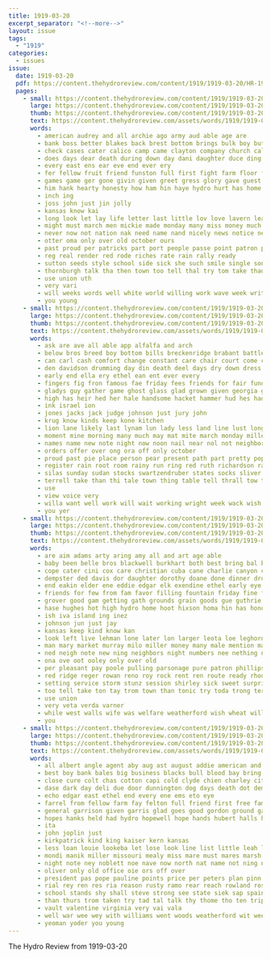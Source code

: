 ```yaml
---
title: 1919-03-20
excerpt_separator: "<!--more-->"
layout: issue
tags:
  - "1919"
categories:
  - issues
issue:
  date: 1919-03-20
  pdf: https://content.thehydroreview.com/content/1919/1919-03-20/HR-1919-03-20.pdf
  pages:
    - small: https://content.thehydroreview.com/content/1919/1919-03-20/small/HR-1919-03-20-01.jpg
      large: https://content.thehydroreview.com/content/1919/1919-03-20/large/HR-1919-03-20-01.jpg
      thumb: https://content.thehydroreview.com/content/1919/1919-03-20/thumbnails/HR-1919-03-20-01.jpg
      text: https://content.thehydroreview.com/assets/words/1919/1919-03-20/HR-1919-03-20-01.txt
      words:
        - american audrey and all archie ago army aud able age are
        - bank boss better blakes back brest bottom brings bulk boy but best boys bible been bless bryson big bring borrow brought business bet barron book box
        - check cases cater calico camp came clayton company church call court christian can coffee chum chambers cording comb cam
        - does days dear death during down day dani daughter duce ding
        - every east ens ear eve end ever ery
        - fer fellow fruit friend funston full first fight farm floor folks for fam from fields foll finks france freedom friends
        - games game ger gone givin given greet gress glory gave guest glidewell gam gelling good
        - him hank hearty honesty how ham hin haye hydro hurt has home hatch heart hard habit had honor harry high husbands her hinton happy held
        - inch ing
        - joss john just jin jolly
        - kansas know kai
        - long look let lay life letter last little lov love lavern learn land leghorn like
        - might must march men mickie made monday many miss money much most mike man marsh more mens
        - never now not nation nak need name nand nicely news notice new ness near nol nina
        - otter oma only over old october ours
        - past proud per patricks part port people passe point patron power pals pay pew pack public prayer place paper
        - reg real render red rode riches rate rain rally ready
        - sutton seeds style school side sick she such smile single son still stand service storm stunz surplus strain soul seems slay ship south square stock sans shirts sons sarah see shore special sunday salad saturday sin sit
        - thornburgh talk tha then town too tell thal try tom take thad than times taken the toi telling tam throw thing them
        - use union uth
        - very vari
        - will weeks words well white world willing work wave week write was wish win working with wind way ways want while wright weather
        - you young
    - small: https://content.thehydroreview.com/content/1919/1919-03-20/small/HR-1919-03-20-02.jpg
      large: https://content.thehydroreview.com/content/1919/1919-03-20/large/HR-1919-03-20-02.jpg
      thumb: https://content.thehydroreview.com/content/1919/1919-03-20/thumbnails/HR-1919-03-20-02.jpg
      text: https://content.thehydroreview.com/assets/words/1919/1919-03-20/HR-1919-03-20-02.txt
      words:
        - ask are ave all able app alfalfa and arch
        - below bros breed boy bottom bills breckenridge brabant battle bud better bureau bonds ber board brand buy brass bale but banks buck belter bee big bar barn business body black brilliant been both bank bless back bill
        - can carl cash comfort change constant care chair court come caddo chang cheeks came cause corn cover county case check choice cashier cross cost collar cant
        - den davidson drumming day din death deel days dry down dress due door during del damp
        - early end ella ery ethel ean ent ever every
        - fingers fig fron famous fae friday fees friends for fair fund fight full far finger first falling from field face few firm floor
        - gladys guy gather game ghost glass glad grown given georgia grass gave guns good guide going grain
        - high has heir hed her hale handsome hacket hammer hud hes had heed hard hom hydro hay hand hung him hands horse henry house hae home hess how hope
        - ink israel ion
        - jones jacks jack judge johnson just jury john
        - krug know kinds keep kone kitchen
        - lion lane likely last lynam lun lady less land line lust long light let little like list lovely
        - moment mine morning many much may mat mite march monday miller mark most more mound made men money mans man michael might market mary mines
        - names name new note night now noon nail near nol not neighbors north
        - orders offer over ong ora off only october
        - proud past pie place person pear present path part pretty popple prose prim poor per public pose pai pleasant price pea pepper people pen page peabody
        - register rain root room rainy run ring red ruth richardson rather rin res rains risen
        - silas sunday sudan stocks swartzendruber states socks sliver slover stover stock save spring sir sol store sult self show storm sen small signal supper sed surplus summer struck shaun strong seal stamp sad season sick see samples said soon star stove still supply stain sally seeds seed state stand speak sit school set smart subject
        - terrell take than thi tale town thing table tell thrall tow thet tine the try ties turn then them tonry
        - use
        - view voice very
        - willa want well work will wait working wright week wack wish wei with white went words wind way worthy weekly weeks windows was
        - you yer
    - small: https://content.thehydroreview.com/content/1919/1919-03-20/small/HR-1919-03-20-03.jpg
      large: https://content.thehydroreview.com/content/1919/1919-03-20/large/HR-1919-03-20-03.jpg
      thumb: https://content.thehydroreview.com/content/1919/1919-03-20/thumbnails/HR-1919-03-20-03.jpg
      text: https://content.thehydroreview.com/assets/words/1919/1919-03-20/HR-1919-03-20-03.txt
      words:
        - are aim adams arty aring amy all and art age able
        - baby been belle bros blackwell burkhart both best bring bal buff back bulls blakes bart bessie bluebird basket ball but braley bulk birth big boys butler broadway blough boschert barber business buy branch brother
        - cope cater cini cox care christian cuba cane charlie canyon came cedar comey choice cash can cattle church clara cockerel chick cousin come collins candy cardi candies cal campbell city cold
        - dempster ded davis dor daughter dorothy doane done dinner drop day daniels dollie days david
        - end eakin elder ene eddie edgar elk exendine ethel early eye
        - friends for few from fam favor filling fountain friday fine first fost farm fow farmer
        - grover good gam getting gath grounds grain goods gue guthrie gaylor garden gee greeson grow geary guest glee
        - hase hughes hot high hydro home hoot hixson homa hin has honor hobart husband hinton hurt houston had handle her henke hollis hazel house heidebrecht herbert hamme
        - ish iva island ing inez
        - johnson jun just jay
        - kansas keep kind know kan
        - look left live lehman lone later lon larger leota loe leghorn large last liv list lahoma lister laundry lorene lun lay
        - man mary market murray milo miller money many male mention may mcneal maggie miss mith moy mares magnolia march mills merit mon mak monday mil milk mur moore made
        - ned neigh note new ning neighbors night numbers nee nething nice narrow need news not nie
        - ona ove oot ooley only over old
        - per pleasant pay poole pulling parsonage pure patron phillips princess people pie phon palo
        - red ridge reger rowan reno roy rock rent ren route ready rhode rook rell rey rel rolan
        - setting service storm stunz session shirley sick sweet surprise strong supper suit spencer suggs swartzendruber shanks scott sale sali salesman south shirts score slover school self see smarr staples schold span sunday sha small sat selling save son stores seeds sell saturday seas share second sund store scot star
        - too tell take ton tay trom town than tonic try toda trong terrell thirsk turn them the tenn tie treat team
        - use union
        - very veta verda varner
        - while west walls wife was welfare weatherford wish wheat will want wells woods weight wil work weeks with week
        - you
    - small: https://content.thehydroreview.com/content/1919/1919-03-20/small/HR-1919-03-20-04.jpg
      large: https://content.thehydroreview.com/content/1919/1919-03-20/large/HR-1919-03-20-04.jpg
      thumb: https://content.thehydroreview.com/content/1919/1919-03-20/thumbnails/HR-1919-03-20-04.jpg
      text: https://content.thehydroreview.com/assets/words/1919/1919-03-20/HR-1919-03-20-04.txt
      words:
        - all albert angle agent aby aug ast august addie american and are ath ady anna
        - best boy bank bales big business blacks bull blood bay bring better bankers bays borne bere bast busi burgman but bills bera bessie bese bain bradley blough blanche bonds binger breeding been banks birden barr
        - close cure colt chas cotton capi cold clyde chien charley city county cash chance cashier church collins cee collier caddo cruse coplin company cradle cains colts caller cana clark
        - dase dark day deli due door dunnington dog days death dot demand drew dunn dam
        - echo edgar east ethel end every ene ems eto eye
        - farrel from fellow farm fay felton full friend first free fame fie frank found for foreman fund fall fan
        - general garrison given garris glad goes good gordon ground gash green grand gor
        - hopes hanks held had hydro hopewell hope hands hubert halls haul hand hey house harry hazel hall henke hatfield home hefner hank high ham holes helen heen haye has
        - ita
        - john joplin just
        - kirkpatrick kind king kaiser kern kansas
        - less loan louie lookeba let lose look line list little leah like ley lake late large logan last len light lucky lone
        - mondi manik miller missouri mealy miss mare must mares marsh members morgan monday med morris mars most made miles marshall march mers maly
        - night note ney noblett noe nave now north nat name not ning nose nak
        - oliver only old office oie ors off over
        - president pas pope pauline points price per peters plan pinn patric pro place part perfect past pure public pounds potter pieper pack pet pot
        - rial rey ren res ria reason rusty ramo rear reach rowland rosenberger rates reva russell rub
        - school stands shy shall steve strong see state siek sap spain spies shannon shown sick simple seal sar sunday swartzendruber stamps sermon special smith seat season stock simpson sal size saturday seven sam style sor stand sed sweat standard severe sina suter store short surplus session schoo stallion
        - than thurs trom taken try tad tal talk thy thome tho ten triplet times tobacco the thomas ted tha toy toda tae take tin test town
        - vault valentine virginia very vai vala
        - well war wee wey with williams went woods weatherford wit week was wife welon weight wells willis wake work will world wayt
        - yeoman yoder you young
---
```


The Hydro Review from 1919-03-20

<!--more-->

